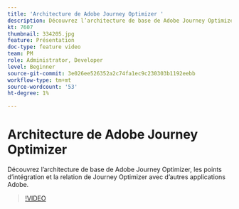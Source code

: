 ```yaml
---
title: 'Architecture de Adobe Journey Optimizer '
description: Découvrez l’architecture de base de Adobe Journey Optimizer, les points d’intégration et la relation de Journey Optimizer avec d’autres applications Adobe.
kt: 7607
thumbnail: 334205.jpg
feature: Présentation
doc-type: feature video
team: PM
role: Administrator, Developer
level: Beginner
source-git-commit: 3e026ee526352a2c74fa1ec9c230303b1192eebb
workflow-type: tm+mt
source-wordcount: '53'
ht-degree: 1%

---
```



# Architecture de Adobe Journey Optimizer

Découvrez l’architecture de base de Adobe Journey Optimizer, les points d’intégration et la relation de Journey Optimizer avec d’autres applications Adobe.

>[!VIDEO](https://video.tv.adobe.com/v/334205?quality=12)
